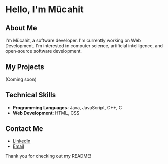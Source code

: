# Hello, I'm Mücahit

## About Me

I'm Mücahit, a software developer. I'm currently working on Web Development. I'm interested in computer science, artificial intelligence, and open-source software development.

## My Projects

(Coming soon)

## Technical Skills

- **Programming Languages**: Java, JavaScript, C++, C
- **Web Development**: HTML, CSS

## Contact Me

- [LinkedIn](https://www.linkedin.com/in/m%C3%BCcahit-ba%C5%9Faran-12b005254/?lipi=urn%3Ali%3Apage%3Ad_flagship3_feed%3BXeyrmO9oSXu8%2FOyCYpQ8mg%3D%3D)
- [Email](mucahitbasaran785@gmail.com)



Thank you for checking out my README!
